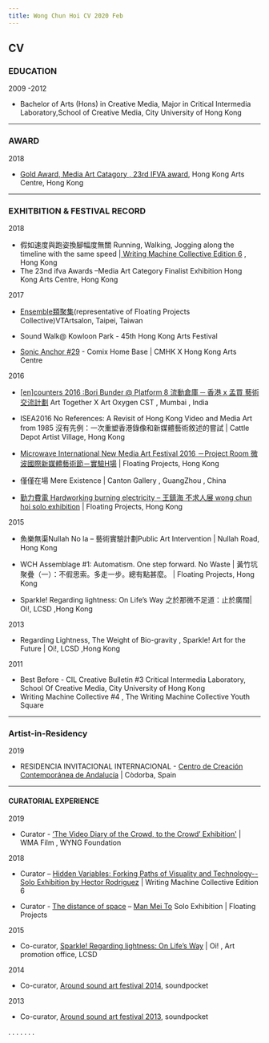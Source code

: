 ```yaml
---
title: Wong Chun Hoi CV 2020 Feb
---
```


## CV


### EDUCATION
2009 -2012
- Bachelor of Arts (Hons) in Creative Media, Major in Critical Intermedia Laboratory,School of Creative Media, City University of Hong Kong

----

### AWARD
2018  
- [Gold Award, Media Art Catagory  , 23rd IFVA award](http://www.ifva.com/page/?id=3hdMvT6RzUc#award-list|23|5), Hong Kong Arts Centre, Hong Kong

----


### EXHITBITION & FESTIVAL RECORD 
2018  
 - 假如速度與跑姿換腳幅度無關 Running, Walking, Jogging along the timeline with the same speed |[ Writing Machine Collective Edition 6](http://www.writingmachine-collective.net/wordpress/wmc_e6/) , Hong Kong 
 - The 23nd ifva Awards –Media Art Category Finalist Exhibition Hong Kong Arts Centre, Hong Kong

2017 

-  [Ensemble類聚集](https://www.vtartsalon.com/exhibition/past-2017/201706-ensemble%E9%A1%9E%E8%81%9A%E9%9B%86)(representative of Floating Projects Collective)VTArtsalon, Taipei, Taiwan

- Sound Walk@ Kowloon Park  -  45th Hong Kong Arts Festival
- [Sonic Anchor #29](https://www.cmhk.org/2017/03/15/online-archive-sonic-anchor-29-part-ii-31/) - Comix Home Base | CMHK X Hong Kong Arts Centre

2016
- [[en]counters 2016 :Bori Bunder @ Platform 8 流動倉庫 ─ 香港 x 孟買 藝術交流計劃](http://www.arttogether.org/boribunder.html) Art Together X Art Oxygen CST , Mumbai , India

- ISEA2016 No References: A Revisit of Hong Kong Video and Media Art from 1985  沒有先例：一次重塑香港錄像和新媒體藝術敘述的嘗試 | Cattle Depot Artist Village, Hong Kong


- [Microwave International New Media Art Festival 2016 －Project Room  微波國際新媒體藝術節－實驗H場](http://www.microwavefest.net/festival2016/ProjectRoom.html) | Floating Projects, Hong Kong

- 僅僅在場 Mere Existence  |  Canton Gallery , GuangZhou , China

- [勤力費電 Hardworking burning electricity –  王鎮海 不求人展 wong chun hoi solo exhibition](http://floatingprojectscollective.net/events/hardworking-burning-electricity/) | Floating Projects, Hong Kong

2015
- 魚樂無渠Nullah No la – 藝術實驗計劃Public Art Intervention | Nullah Road, Hong Kong
- WCH Assemblage #1: Automatism. One step forward. No Waste | 黃竹坑聚疊（一）：不假思索。多走一步。總有點甚麼。 |  Floating Projects, Hong Kong

- Sparkle! Regarding lightness: On Life’s Way  之於那微不足道：止於廣闊| Oi!, LCSD ,Hong Kong

2013
- Regarding Lightness, The Weight of Bio-gravity , Sparkle! Art for the Future | Oi!, LCSD ,Hong Kong

2011
- Best Before - CIL Creative Bulletin #3  Critical Intermedia Laboratory, School Of Creative Media, City University of Hong Kong
- Writing Machine Collective #4 , The Writing Machine Collective Youth Square

----

### Artist-in-Residency
2019
- RESIDENCIA INVITACIONAL INTERNACIONAL - [Centro de Creación Contemporánea de Andalucía](http://www.c3a.es/) |  Còdorba, Spain

----
#### CURATORIAL EXPERIENCE

2019
- Curator - [‘The Video Diary of the Crowd, to the Crowd’ Exhibition'](https://wma.hk/news/the-video-diary-of-the-crowd-to-the-crowd-exhibition/) | WMA Film , WYNG Foundation

2018
- Curator – [Hidden Variables: Forking Paths of Visuality and Technology-- Solo Exhibition by Hector Rodriguez](http://www.writingmachine-collective.net/wordpress/wmc_e6_p09_hidden-variables_press02/)
| Writing Machine Collective Edition 6

- Curator - [The distance of space](https://www.facebook.com/events/1807951829256276/) – [Man Mei To](https://www.manmeito.com) Solo Exhibition 
| Floating Projects

2015
- Co-curator, [Sparkle! Regarding lightness: On Life’s Way](*https://www.lcsd.gov.hk/CE/Museum/APO/en_US/web/apo/oyip_sparkle_regarding_lightness.html)
| Oi! , Art promotion office, LCSD

2014
- Co-curator, [Around sound art festival 2014](http://www.soundpocket.org.hk/v2/uncategorized/around-sound-art-festival-2014/), 
soundpocket

2013
- Co-curator, [Around sound art festival 2013](http://www.soundpocket.org.hk/v2/around-sound-art-festival-and-retreat/390/), 
soundpocket


.
.
.
.
.
.
.
